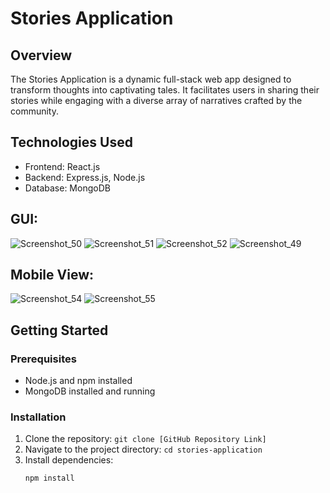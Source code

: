 # Stories Application

## Overview

The Stories Application is a dynamic full-stack web app designed to transform thoughts into captivating tales. It facilitates users in sharing their stories while engaging with a diverse array of narratives crafted by the community.

## Technologies Used

- Frontend: React.js
- Backend: Express.js, Node.js
- Database: MongoDB

## GUI:

![Screenshot_50](https://user-images.githubusercontent.com/70308200/170661176-a7482633-cace-4312-912b-edad5948e94b.png)
![Screenshot_51](https://user-images.githubusercontent.com/70308200/170661222-7bd6072a-dfc7-4355-bd4f-a8158445b085.png)
![Screenshot_52](https://user-images.githubusercontent.com/70308200/170661248-01d84706-04e1-45f2-89f9-208e918a9825.png)
![Screenshot_49](https://user-images.githubusercontent.com/70308200/170661281-18156c6d-e12a-4c2f-bf02-ba8fa0e552a6.png)

## Mobile View:

![Screenshot_54](https://user-images.githubusercontent.com/70308200/170661314-5442dc38-905e-4cad-ade4-512de8945bf3.png)
![Screenshot_55](https://user-images.githubusercontent.com/70308200/170661330-3bf978a4-b0f4-4dc7-98ee-d954789336c4.png)

## Getting Started

### Prerequisites

- Node.js and npm installed
- MongoDB installed and running

### Installation

1. Clone the repository: `git clone [GitHub Repository Link]`
2. Navigate to the project directory: `cd stories-application`
3. Install dependencies:
   ```bash
   npm install
